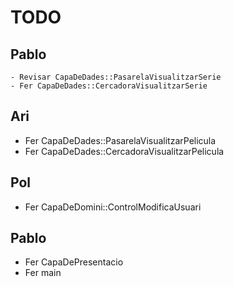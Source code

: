 # TODO
## Pablo
    - Revisar CapaDeDades::PasarelaVisualitzarSerie
    - Fer CapaDeDades::CercadoraVisualitzarSerie

## Ari
- Fer CapaDeDades::PasarelaVisualitzarPelicula
- Fer CapaDeDades::CercadoraVisualitzarPelicula

## Pol
- Fer CapaDeDomini::ControlModificaUsuari

## Pablo
- Fer CapaDePresentacio
- Fer main
